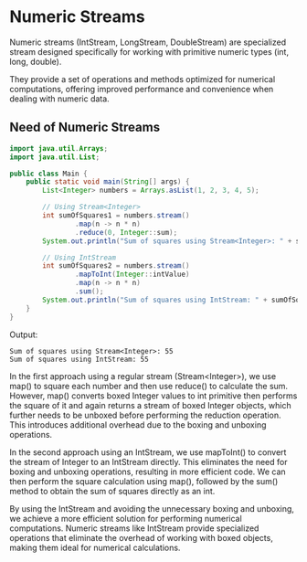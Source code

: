 # Numeric Streams

Numeric streams (IntStream, LongStream, DoubleStream) are specialized stream designed specifically for 
working with primitive numeric types (int, long, double). 

They provide a set of operations and methods optimized for numerical computations, offering improved performance and 
convenience when dealing with numeric data.

## Need of Numeric Streams

```java
import java.util.Arrays;
import java.util.List;

public class Main {
    public static void main(String[] args) {
        List<Integer> numbers = Arrays.asList(1, 2, 3, 4, 5);

        // Using Stream<Integer>
        int sumOfSquares1 = numbers.stream()
                .map(n -> n * n)
                .reduce(0, Integer::sum);
        System.out.println("Sum of squares using Stream<Integer>: " + sumOfSquares1);

        // Using IntStream
        int sumOfSquares2 = numbers.stream()
                .mapToInt(Integer::intValue)
                .map(n -> n * n)
                .sum();
        System.out.println("Sum of squares using IntStream: " + sumOfSquares2);
    }
}
```

Output:
```shell
Sum of squares using Stream<Integer>: 55
Sum of squares using IntStream: 55
```

In the first approach using a regular stream (Stream\<Integer>), we use map() to square each number and then use reduce() 
to calculate the sum. <br>
However, map() converts boxed Integer values to int primitive then performs the square of it and again
returns a stream of boxed Integer objects, which further needs to be unboxed before performing 
the reduction operation. This introduces additional overhead due to the boxing and unboxing operations.

In the second approach using an IntStream, we use mapToInt() to convert the stream of Integer to an IntStream directly. 
This eliminates the need for boxing and unboxing operations, resulting in more efficient code. 
We can then perform the square calculation using map(), followed by the sum() method to obtain the sum of squares directly as an int.

By using the IntStream and avoiding the unnecessary boxing and unboxing, we achieve a more efficient solution for performing numerical computations. 
Numeric streams like IntStream provide specialized operations that eliminate the overhead of working with boxed objects, 
making them ideal for numerical calculations.